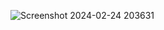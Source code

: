 ![Screenshot 2024-02-24 203631](https://github.com/sampathreddygoluguri/Octanet/assets/146423494/b49a19d4-1e59-4e55-ac7b-ed1ed96b83e5)
